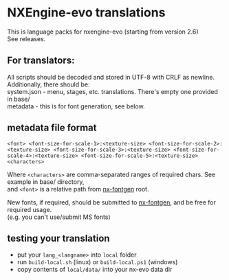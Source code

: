 # NXEngine-evo translations

This is language packs for nxengine-evo (starting from version 2.6)  
See releases.


## For translators:

All scripts should be decoded and stored in UTF-8 with CRLF as newline.  
Additionally, there should be:  
system.json - menu, stages, etc. translations. There's empty one provided in base/  
metadata - this is for font generation, see below.  

## metadata file format

`<font> <font-size-for-scale-1>:<texture-size> <font-size-for-scale-2>:<texture-size> <font-size-for-scale-3>:<texture-size> <font-size-for-scale-4>:<texture-size> <font-size-for-scale-5>:<texture-size> <characters>`  

Where `<characters>` are comma-separated ranges of required chars. See example in base/ directory,  
and `<font>` is a relative path from [nx-fontgen](https://github.com/nxengine/nx-fontgen) root.  

New fonts, if required, should be submitted to [nx-fontgen](https://github.com/nxengine/nx-fontgen), and be free for required usage.  
(e.g. you can't use/submit MS fonts)

## testing your translation

* put your `lang_<langname>` into `local` folder
* run `build-local.sh` (linux) or `build-local.ps1` (windows)
* copy contents of `local/data/` into your nx-evo data dir